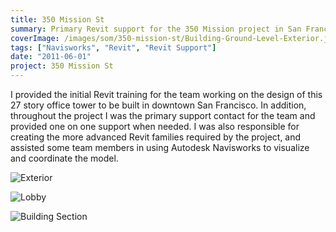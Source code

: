 ```yaml
---
title: 350 Mission St
summary: Primary Revit support for the 350 Mission project in San Francisco, CA
coverImage: /images/som/350-mission-st/Building-Ground-Level-Exterior.jpg
tags: ["Navisworks", "Revit", "Revit Support"]
date: "2011-06-01"
project: 350 Mission St
---
```


I provided the initial Revit training for the team working on the design of this 27 story office tower to be built in downtown San Francisco. In addition, throughout the project I was the primary support contact for the team and provided one on one support when needed. I was also responsible for creating the more advanced Revit families required by the project, and assisted some team members in using Autodesk Navisworks to visualize and coordinate the model.

![Exterior](/images/som/350-mission-st/350-Mission-Exterior.jpg)

![Lobby](/images/som/350-mission-st/350-Mission-Lobby.jpg)

![Building Section](/images/som/350-mission-st/building-section.jpg)

